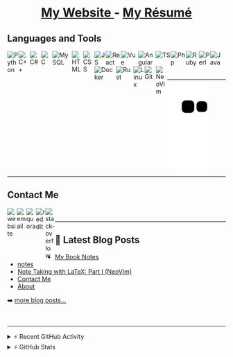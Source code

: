 <div align="center">
  <h1>
      <span style=""> 
        <a href="https://damrah.netlify.app"> My Website </a> - <a href="https://damrah.netlify.app/about/"> My Résumé </a>
      </span>
  </h1>
</div>

## Languages and Tools

<img align="left" alt="Python"  width="26px" src="https://user-images.githubusercontent.com/57925294/136811717-8698d576-9cc4-42c3-b0da-e8c2b8034c2c.png"  />
<img align="left" alt="C++"     width="26px" src="https://user-images.githubusercontent.com/57925294/136811800-9d5f0380-4043-45a7-8680-4dee1dbc9474.png"  />
<img align="left" alt="C#"      width="26px" src="https://user-images.githubusercontent.com/57925294/136811920-19e7984f-e598-408e-82f9-ca44cef4c5f2.png"  />
<img align="left" alt="C"       width="26px" src="https://user-images.githubusercontent.com/57925294/136812052-b0cb7c78-7108-4749-909a-64f57e81a538.png"  />
<img align="left" alt="MySQL"   width="45px" src="https://user-images.githubusercontent.com/57925294/136812147-419beb47-fb47-464d-9dc9-e7c7ff0146bf.png"  />
<img align="left" alt="HTML"    width="26px" src="https://user-images.githubusercontent.com/57925294/136812252-85bdf802-6ddb-4e9f-a5ab-96e123c6a8eb.png"  />
<img align="left" alt="CSS"     width="26px" src="https://user-images.githubusercontent.com/57925294/136812553-ebc7351f-0fb5-4d78-9e56-768b128e7def.png"  />
<img align="left" alt="JS"      width="26px" src="https://user-images.githubusercontent.com/57925294/136812604-12b612f2-4bdb-43af-aa30-be1062d037d3.png"  />
<img align="left" alt="React"   width="35px" src="https://upload.wikimedia.org/wikipedia/commons/thumb/a/a7/React-icon.svg/512px-React-icon.svg.png"      />
<img align="left" alt="Vue"     width="40px" src="https://www.dotcom-monitor.com/blog/wp-content/uploads/sites/3/2020/05/Vue-logo-1.png"                  />
<img align="left" alt="Angular" width="40px" src="https://github.com/angular/angular/raw/master/aio/src/assets/images/logos/angular/angular.png"          />
<img align="left" alt="TS"      width="35px" src="https://miro.medium.com/max/1400/1*TpbxEQy4ckB-g31PwUQPlg.png"                                          />
<img align="left" alt="Php"     width="35px" src="https://pngimg.com/uploads/php/php_PNG48.png"                                                           />
<img align="left" alt="Ruby"    width="30px" src="https://upload.wikimedia.org/wikipedia/commons/thumb/f/f1/Ruby_logo.png/599px-Ruby_logo.png"            />
<img align="left" alt="Perl"    width="26px" src="https://cdn.freebiesupply.com/logos/large/2x/perl-programming-language-logo-png-transparent.png"        />
<img align="left" alt="Java"    width="26px" src="https://user-images.githubusercontent.com/57925294/136812943-92d7e046-25e9-46fa-8ca3-e6860155e1a5.png"  /><br>
<br>
<img align="left" alt="Docker"  width="50px" src="https://www.docker.com/sites/default/files/d8/styles/role_icon/public/2019-07/Moby-logo.png?itok=sYH_JEaJ" \>
<img align="left" alt="Rust"    width="40px" src="https://user-images.githubusercontent.com/57925294/136813094-7cd50d83-0347-4795-a58a-395bf9599607.png"  />
<img align="left" alt="Linux"   width="26px" src="https://user-images.githubusercontent.com/57925294/136813143-43b6e8a6-0570-4899-bde5-7109b84e8122.png"  />
<img align="left" alt="Git"     width="26px" src="https://user-images.githubusercontent.com/57925294/136813206-a4599474-6aa7-4f7d-a17b-439623eaacfa.png"  />
<img align="left" alt="NeoVim"  width="26px" src="https://user-images.githubusercontent.com/57925294/136813467-f4f9d1f0-d009-48db-b642-419db900aac2.png"  />

<br>

---

![snake gif](https://github.com/SingularisArt/SingularisArt/blob/output/github-contribution-grid-snake.svg)

---

## Contact Me

[<img align="left" alt="website" width="22px" src="https://damrah.netlify.app/img/avatar.png" />][website]
[<img align="left" alt="email"  width="22px" src="https://cdn.pixabay.com/photo/2016/01/26/17/15/gmail-1162901_960_720.png" />][email]
[<img align="left" alt="quora" width="22px" src="https://user-images.githubusercontent.com/57925294/136809794-30811c32-5dc2-4526-afa4-abb2be2ecba5.png" />][quora]
[<img align="left" alt="reddit" width="22px" src="https://user-images.githubusercontent.com/57925294/136809422-7a0e564f-e112-4e40-8635-c0ed846844b6.png" />][reddit]
[<img align="left" alt="stack-overflow" width="22px" src="https://user-images.githubusercontent.com/57925294/136809613-d10d4955-7b64-4c3d-98a2-7c25a24c1d5d.png" />][stack-overflow]

<br>

---

## 📕 Latest Blog Posts

<!-- BLOG-POST-LIST:START -->
- [My Book Notes](https://damrah.netlify.app/book-notes/)
- [notes](https://damrah.netlify.app/notes/)
- [Note Taking with LaTeX: Part I &lpar;NeoVim&rpar;](https://damrah.netlify.app/post/note-taking-with-latex-part-1/)
- [Contact Me](https://damrah.netlify.app/contact/)
- [About](https://damrah.netlify.app/about/)
<!-- BLOG-POST-LIST:END -->

➡️ [more blog posts...](https://damrah.netlify.app)

<br>

---

<details>
  <summary>⚡ Recent GitHub Activity</summary>
  
  1. Nothing
</details>

<details>
  <summary>⚡ GitHub Stats</summary>
  
  <p align="center">
    <img src="https://github-readme-stats.vercel.app/api/top-langs?username=SingularisArt&show_icons=true&locale=en&layout=compact&theme=radical&langs_count=8"/>
    <img src="https://github-readme-stats.vercel.app/api?username=SingularisArt&show_icons=true&locale=en&theme=radical" alt="SingularisArt"/>
    <img src="https://github-readme-streak-stats.herokuapp.com/?user=SingularisArt&theme=radical"/>
    <img src="https://activity-graph.herokuapp.com/graph?username=SingularisArt&theme=github" />
  </p>
</details>

<!-- Variables -->

[website]: https://damrah.netlify.app/contact/
[email]: https://mail.google.com/mail/u/0/#inbox?compose=GTvVlcSGMSwqgnfPPBPVMFHQldPGpSJfVXXdGZgKkQRPRLHPTPWDxGPNzCJhpbFJLFkdLWHnPcBrT
[quora]: https://www.quora.com/profile/SingularisArt
[stack-overflow]: https://stackoverflow.com/users/16841521/singularisart
[reddit]: https://www.reddit.com/user/Desperate_Party_9259
[1]: https://github.com/SingularisArt/Singularis
[2]: https://github.com/SingularisArt/Website
[3]: https://github.com/SingularisArt/Resume

